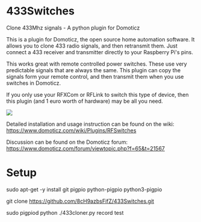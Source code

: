 # 433Switches
Clone 433Mhz signals - A python plugin for Domoticz


This is a plugin for Domoticz, the open source home automation software. It allows you to clone 433 radio signals, and then retransmit them. Just connect a 433 receiver and transmitter directly to your Raspberry Pi's pins.

This works great with remote controlled power switches. These use very predictable signals that are always the same. This plugin can copy the signals form your remote control, and then transmit them when you use switches in Domoticz.

If you only use your RFXCom or RFLink to switch this type of device, then this plugin (and 1 euro worth of hardware) may be all you need.

<img src="rf-switches-explanation.jpg">

Detailed installation and usage instruction can be found on the wiki:
https://www.domoticz.com/wiki/Plugins/RFSwitches

Discussion can be found on the Domoticz forum:
https://www.domoticz.com/forum/viewtopic.php?f=65&t=21567

# Setup
sudo apt-get -y install git pigpio python-pigpio python3-pigpio

git clone https://github.com/8cH9azbsFifZ/433Switches.git

sudo pigpiod
python ./433cloner.py  record test
